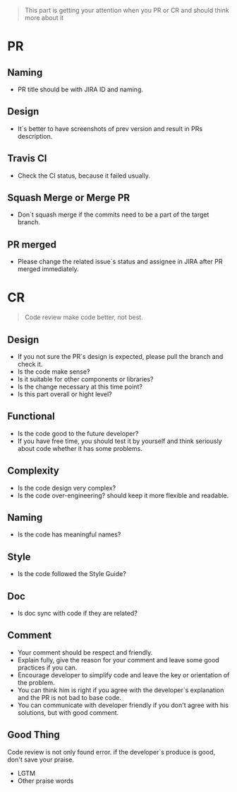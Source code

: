 > This part is getting your attention when you PR or CR and should think more about it 

## 

#  PR

## Naming

- PR title should be with JIRA ID and naming.

## Design

- It`s better to have screenshots of prev version and result in PRs description.

## Travis CI

- Check the CI status, because it failed usually.

## Squash Merge or Merge PR

- Don`t squash merge if the commits need to be a part of the target branch.

## PR merged

- Please change the related issue`s status and assignee in JIRA after PR merged immediately.

#  CR

> Code review make code better, not best.


## Design

- If you not sure the PR`s design is expected, please pull the branch and check it.
- Is the code make sense?
- Is it suitable for other components or libraries?
- Is the change necessary at this time point?
- Is this part overall or hight level?

## Functional

- Is the code good to the future developer?
- If you have free time, you should test it by yourself and think seriously about code whether it has some problems.

## Complexity

- Is the code design very complex?
- Is the code over-engineering? should keep it more flexible and readable.

## Naming

- Is the code has meaningful names?

## Style

- Is the code followed the Style Guide?

## Doc

- Is doc sync with code if they are related?

## Comment

- Your comment should be respect and friendly.
- Explain fully, give the reason for your comment and leave some good practices if you can.
- Encourage developer to simplify code and leave the key or orientation of the problem.
- You can think him is right if you agree with the developer`s explanation and the PR is not bad to base code.
- You can communicate with developer friendly if you don't agree with his solutions, but with good comment.

## Good Thing

Code review is not only found error. if the developer`s produce is good, don't save your praise.

- LGTM
- Other praise words

